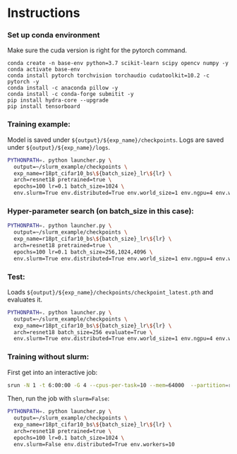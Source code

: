 # Instructions

### Set up conda environment 
Make sure the cuda version is right for the pytorch command.
```
conda create -n base-env python=3.7 scikit-learn scipy opencv numpy -y
conda activate base-env
conda install pytorch torchvision torchaudio cudatoolkit=10.2 -c pytorch -y
conda install -c anaconda pillow -y
conda install -c conda-forge submitit -y
pip install hydra-core --upgrade
pip install tensorboard
```

### Training example:
Model is saved under `${output}/${exp_name}/checkpoints`.
Logs are saved under `${output}/${exp_name}/logs`.
```bash
PYTHONPATH=. python launcher.py \
  output=~/slurm_example/checkpoints \
  exp_name=r18pt_cifar10_bs\${batch_size}_lr\${lr} \
  arch=resnet18 pretrained=true \
  epochs=100 lr=0.1 batch_size=1024 \
  env.slurm=True env.distributed=True env.world_size=1 env.ngpu=4 env.workers=10 env.slurm_partition=research
```

### Hyper-parameter search (on batch_size in this case):
```bash
PYTHONPATH=. python launcher.py \
  output=~/slurm_example/checkpoints \
  exp_name=r18pt_cifar10_bs\${batch_size}_lr\${lr} \
  arch=resnet18 pretrained=true \
  epochs=100 lr=0.1 batch_size=256,1024,4096 \
  env.slurm=True env.distributed=True env.world_size=1 env.ngpu=4 env.workers=10 env.slurm_partition=research
```

### Test:
Loads `${output}/${exp_name}/checkpoints/checkpoint_latest.pth` and evaluates it.
```bash
PYTHONPATH=. python launcher.py \
  output=~/slurm_example/checkpoints \
  exp_name=r18pt_cifar10_bs\${batch_size}_lr\${lr} \
  arch=resnet18 batch_size=256 evaluate=True \
  env.slurm=True env.distributed=True env.world_size=1 env.ngpu=4 env.workers=10 env.slurm_partition=research
```

### Training without slurm:
First get into an interactive job:
```bash
srun -N 1 -t 6:00:00 -G 4 --cpus-per-task=10 --mem=64000  --partition=research  --pty /bin/zsh
```

Then, run the job with `slurm=False`:
```bash
PYTHONPATH=. python launcher.py \
  output=~/slurm_example/checkpoints \
  exp_name=r18pt_cifar10_bs\${batch_size}_lr\${lr} \
  arch=resnet18 pretrained=true \
  epochs=100 lr=0.1 batch_size=1024 \
  env.slurm=False env.distributed=True env.workers=10
  ```